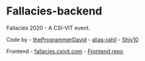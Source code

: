 # Fallacies-backend
Fallacies 2020 - A CSI-VIT event. 

Code by -  [theProgrammerDavid](https://github.com/theProgrammerDavid)
        -  [alias-rahil](https://github.com/alias-rahil)
        -  [Shiv10](https://github.com/Shiv10)

Frontend - [fallacies.csivit.com](fallacies.csivit.com)
         - [Frontend repo](https://github.com/csivitu/fallacies)